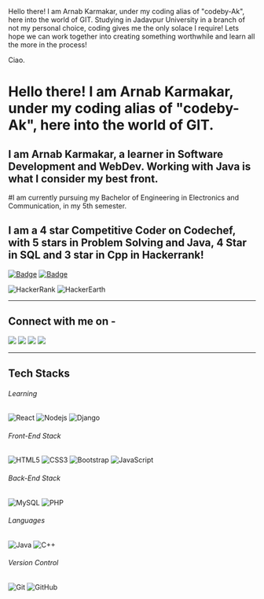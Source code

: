 Hello there!
I am Arnab Karmakar, under my coding alias of "codeby-Ak", here into the world of GIT.
Studying in Jadavpur University in a branch of not my personal choice, coding gives me the only solace I require!
Lets hope we can work together into creating something worthwhile and learn all the more in the process!

Ciao.

# Hello there! I am Arnab Karmakar, under my coding alias of "codeby-Ak", here into the world of GIT.

## I am Arnab Karmakar, a learner in Software Development and WebDev. Working with Java is what I consider my best front. 
#I am currently pursuing my Bachelor of Engineering in Electronics and Communication, in my 5th semester. 
## I am a 4 star Competitive Coder on Codechef, with 5 stars in Problem Solving and Java, 4 Star in SQL and 3 star in Cpp in Hackerrank!

[![Badge](https://cp-logo.vercel.app/codechef/code_byak)](https://www.codechef.com/users/code_byak)
[![Badge](https://cp-logo.vercel.app/codeforces/code_byak)](https://codeforces.com/profile/code_byak)

![HackerRank](https://img.shields.io/badge/-Hackerrank-2EC866?style=for-the-badge&logo=HackerRank&logoColor=white)
![HackerEarth](https://img.shields.io/badge/HackerEarth-%232C3454.svg?style=for-the-badge&logo=HackerEarth&logoColor=Blue)

---

## Connect with me on - 
[<img src="https://img.shields.io/badge/linkedin-%230077B5.svg?&style=for-the-badge&logo=linkedin&logoColor=white"/>](https://www.linkedin.com/in/arnab1999karmakar/) 
[<img src = "https://img.shields.io/badge/instagram-%23E4405F.svg?&style=for-the-badge&logo=instagram&logoColor=white">](https://www.instagram.com/arnab__karmakar/)
[<img src = "https://img.shields.io/badge/instagram-%23E4405F.svg?&style=for-the-badge&logo=instagram&logoColor=white">](https://www.instagram.com/_the.foodie.engineer_/)
[<img src ="https://img.shields.io/badge/Email-Here-%23E4405F.svg?&style=for-the-badge&logo=&logoColor=white%22">](mailto:arnabkarmakar0000@gmail.com)

---
## Tech Stacks

###### Learning
![React](https://img.shields.io/badge/React-%231DA1F2.svg?&style=for-the-badge&logo=React&logoColor=black&color=61DAFB)
![Nodejs](https://img.shields.io/badge/-Nodejs-339933?&style=for-the-badge&logo=Node.js&logoColor=white)
![Django](https://img.shields.io/badge/Django-092E20?style=for-the-badge&logo=django&logoColor=white)

###### Front-End Stack
![HTML5](https://img.shields.io/badge/-HTML5-E34F26?style=for-the-badge&logo=html5&logoColor=white)
![CSS3](https://img.shields.io/badge/-CSS3-1572B6?style=for-the-badge&logo=css3)
![Bootstrap](https://img.shields.io/badge/-Bootstrap-7952B3?style=for-the-badge&logo=bootstrap&logoColor=white)
![JavaScript](https://img.shields.io/badge/-JavaScript-F7DF1E?style=for-the-badge&logo=javascript&logoColor=black)

###### Back-End Stack
![MySQL](https://img.shields.io/badge/-MySQL-4479A1?style=for-the-badge&logo=mysql&logoColor=white)
![PHP](https://img.shields.io/badge/-PHP-4479A1?style=for-the-badge&logo=mysql&logoColor=white)

###### Languages
![Java](https://img.shields.io/badge/Java-007396?style=for-the-badge&logo=java)
![C++](https://img.shields.io/badge/C++-00599C?style=for-the-badge&logo=c)

###### Version Control
![Git](https://img.shields.io/badge/-Git-F05032?style=for-the-badge&logo=git&logoColor=white)
![GitHub](https://img.shields.io/badge/-GitHub-181717?style=for-the-badge&logo=github)



